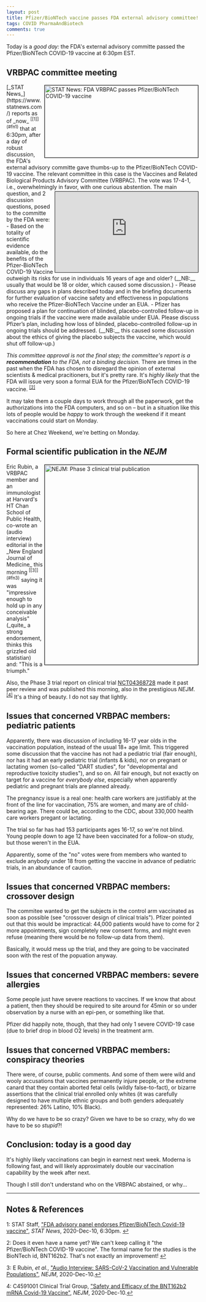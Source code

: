 ```yaml
---
layout: post
title: Pfizer/BioNTech vaccine passes FDA external advisory committee!
tags: COVID PharmaAndBiotech 
comments: true
---
```


Today is a _good day:_ the FDA's external advisory committe passed the Pfizer/BioNTech COVID-19
vaccine at 6:30pm EST.  

## VRBPAC committee meeting  

<img src="{{ site.baseurl }}/images/2020-12-10-pfizer-vaccine-passes-vrbpack-review-statnews.jpg" width="400" height="188" alt="STAT News: FDA VRBPAC passes Pfizer/BioNTech COVID-19 vaccine" title="STAT News: FDA VRBPAC passes Pfizer/BioNTech COVID-19 vaccine" style="float: right; margin: 3px 3px 3px 3px; border: 1px solid #000000;"/>
[_STAT News_](https://www.statnews.com/) reports as of _now_ <sup id="fn1a">[[1]](#fn1)</sup>
that at 6:30pm, after a day of robust discussion, the FDA's external advisory committe
gave thumbs-up to the Pfizer/BioNTech COVID-19 vaccine.  The relevant committee in this
case is the Vaccines and Related Biological Products Advisory Committee (VRBPAC).  The
vote was 17-4-1, i.e., overwhelmingly in favor, with one curious abstention.  

<iframe width="373" height="210" src="https://www.youtube.com/embed/owveMJBTc2I" allow="accelerometer; encrypted-media; gyroscope; picture-in-picture" allowfullscreen style="float: right; margin: 3px 3px 3px 3px; border: 1px solid #000000;"></iframe>  
The main question, and 2 discussion questions, posed to the committe by the FDA were:  
- Based on the totality of scientific evidence available, do the benefits of the
  Pfizer-BioNTech COVID-19 Vaccine outweigh its risks for use in individuals 16 years of
  age and older? (__NB:__ usually that would be 18 or older, which caused some
  discussion.)  
- Please discuss any gaps in plans described today and in the briefing documents for
  further evaluation of vaccine safety and effectiveness in populations who receive the
  Pfizer-BioNTech Vaccine under an EUA.  
- Pfizer has proposed a plan for continuation of blinded, placebo-controlled follow-up in
  ongoing trials if the vaccine were made available under EUA. Please discuss Pfizer’s
  plan, including how loss of blinded, placebo-controlled follow-up in ongoing trials
  should be addressed. (__NB:__ this caused some discussion about the ethics of giving the
  placebo subjects the vaccine, which would shut off follow-up.)  

_This committee approval is not the final step; the committee's report is a
**recommendation** to the FDA, not a binding decision._ There are times in the past when
the FDA has chosen to disregard the opinion of external scientists &amp; medical
pracitioners, but it's pretty rare.  It's _highly likely_ that the FDA will issue very
soon a formal EUA for the Pfizer/BioNTech COVID-19 vaccine. <sup id="fn2a">[[2]](#fn2)</sup>  

It may take them a couple days to work through all the paperwork, get the authorizations
into the FDA computers, and so on &ndash; but in a situation like this lots of people
would be _happy_ to work through the weekend if it meant vaccinations could start on
Monday.  

So here at Chez Weekend, we're betting on Monday.  

## Formal scientific publication in the _NEJM_  

<img src="{{ site.baseurl }}/images/2020-12-10-pfizer-vaccine-passes-vrbpack-review-NEJM.jpg" width="400" height="521" alt="NEJM: Phase 3 clinical trial publication" title="NEJM: Phase 3 clinical trial publication" style="float: right; margin: 3px 3px 3px 3px; border: 1px solid #000000;"/>
Eric Rubin, a VRBPAC member and an immunologist at Harvard's HT Chan School of Public
Health, co-wrote an (audio interview) editorial in the _New England Journal of Medicine_ this
morning <sup id="fn3a">[[3]](#fn3)</sup> saying it was "impressive enough to hold up in
any conceivable analysis" (_quite_ a strong endorsement, thinks this grizzled old
statistian) and: "This is a triumph."  

Also, the Phase 3 trial report on clinical trial
[NCT04368728](http://clinicaltrials.gov/show/NCT04368728) made it past peer review and 
was published this morning, also in the prestigious _NEJM_. 
<sup id="fn4a">[[4]](#fn4)</sup>  It's a thing of beauty.  I do not say that lightly.  


## Issues that concerned VRBPAC members: pediatric patients  

Apparently, there was discussion of including 16-17 year olds in the vaccination
population, instead of the usual 18+ age limit.  This triggered some discussion that the
vaccine has not had a pediatric trial (fair enough), nor has it had an early pediatric
trial (infants &amp; kids), nor on pregnant or lactating women (so-called "DART studies",
for "developmental and reproductive toxicity studies"), and so on.  All fair
enough, but not exactly on target for a vaccine for _everybody else_, especially when
apparently pediatric and pregnant trials are planned already.  

The pregnancy issue is a real one: health care workers are justifiably at the front of the
line for vaccination, 75% are women, and many are of child-bearing age.  There could be,
according to the CDC, about 330,000 health care workers pregant or lactating.  

The trial so far has had 153 participants ages 16-17, so we're not blind.  Young people
down to age 12 have been vaccinated for a follow-on study, but those weren't in the EUA.  

Apparently, some of the "no" votes were from members who wanted to exclude anybody under
18 from getting the vaccine in advance of pediatric trials, in an abundance of caution.  


## Issues that concerned VRBPAC members: crossover design  

The commitee wanted to get the subjects in the control arm vaccinated as soon as possible
(see "crossover design of clinical trials").  Pfizer pointed out that this would be
impractical: 44,000 patients would have to come for 2 more appointments, sign completely
new consent forms, and might even refuse (meaning there would be no follow-up data from
them).  

Basically, it would mess up the trial, and they are going to be vaccinated soon
with the rest of the popuation anyway.  


## Issues that concerned VRBPAC members: severe allergies  

Some people just have severe reactions to vaccines.  If we know that about a patient, then
they should be required to site around for 45min or so under observation by a nurse with
an epi-pen, or something like that.  

Pfizer did happily note, though, that they had only 1 severe COVID-19 case (due to brief
drop in blood O2 levels) in the treatment arm.  


## Issues that concerned VRBPAC members: conspiracy theories  

There were, of course, public comments.  And some of them were wild and wooly accusations
that vaccines permanently injure people, or the extreme canard that they contain aborted
fetal cells (wildly false-to-fact), or bizarre assertions that the clinical trial enrolled
only whites (it was carefully designed to have multiple ethnic groups and both genders
adequately represented: 26% Latino, 10% Black).  

Why do we have to be so crazy?  Given we have to be so crazy, why do we have to be so
_stupid_?!  

## Conclusion: today is a good day  

It's highly likely vaccinations can begin in earnest next week.  Moderna is following
fast, and will likely approximately double our vaccination capability by the week after
next.  

Though I still don't understand who on the VRBPAC abstained, or why&hellip;

---

## Notes &amp; References  

<!--
<sup id="fn1a">[[1]](#fn1)</sup>
<a id="fn1">1</a>: [↩](#fn1a)  
-->

<a id="fn1">1</a>: STAT Staff, ["FDA advisory panel endorses Pfizer/BioNTech Covid-19 vaccine"](https://www.statnews.com/2020/12/10/tracking-the-fda-advisory-panel-meeting-on-the-pfizer-biontech-covid-19-vaccine/), _STAT News_, 2020-Dec-10, 6:30pm. [↩](#fn1a)  

<a id="fn2">2</a>: Does it even have a name yet?  We can't keep calling it "the Pfizer/BioNTech
COVID-19 vaccine".  The formal name for the studies is the BioNTech id, BNT162b2.  That's
not exactly an improvement! [↩](#fn2a)  

<a id="fn3">3</a>: E Rubin, _et al._, ["Audio Interview: SARS-CoV-2 Vaccination and Vulnerable Populations"](https://www.nejm.org/doi/full/10.1056/NEJMe2034906), _NEJM_, 2020-Dec-10.[↩](#fn3a)  

<a id="fn4">4</a>: C4591001 Clinical Trial Group, ["Safety and Efficacy of the BNT162b2 mRNA Covid-19 Vaccine"](https://www.nejm.org/doi/full/10.1056/NEJMoa2034577), _NEJM_, 2020-Dec-10.[↩](#fn4a)  
